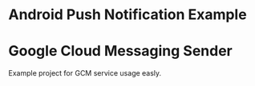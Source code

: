 # Android Push Notification Example
# Google Cloud Messaging Sender

Example project for GCM service usage easly.
